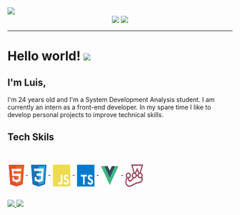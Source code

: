 <image src="https://s7.gifyu.com/images/github-gif.gif" />
  
  <div align="center">
  <a href="https://www.linkedin.com/in/luis-douglas-ab82b392/" target="_blank"><img src="https://img.shields.io/badge/-LinkedIn-%230077B5?style=for-the-badge&logo=linkedin&logoColor=white" target="_blank"></a> 
   <a href="https://t.me/Luis_DouglasR" target="_blank"><img src="https://img.shields.io/badge/Telegram-2CA5E0?style=for-the-badge&logo=telegram&logoColor=white" target="_blank"></a>
 </div>
 </center>
   <hr/>

#  Hello world!&nbsp;<img src="https://github.com/TheDudeThatCode/TheDudeThatCode/blob/master/Assets/Earth.gif" width="24px">

 
## I'm Luis,
I'm 24 years old and I'm a System Development Analysis student. I am currently an intern as a front-end developer. In my spare time I like to develop personal projects to improve technical skills.


##

## Tech Skils
</div>
  
  
  <div style="display: inline_block"><br>
   
   <img align="center" alt="HTML" height="50" width="40" src="https://raw.githubusercontent.com/devicons/devicon/master/icons/html5/html5-original.svg">- 
  <img align="center" alt="CSS" height="50" width="40" src="https://raw.githubusercontent.com/devicons/devicon/master/icons/css3/css3-original.svg">- 
  <img align="center" alt="Js" height="50" width="40" src="https://raw.githubusercontent.com/devicons/devicon/master/icons/javascript/javascript-plain.svg"> - 
  <img align="center" alt="Ts" height="50" width="40" src="https://raw.githubusercontent.com/devicons/devicon/master/icons/typescript/typescript-plain.svg"> -
  <img align="center" alt="React" height="50" width="40" src="https://raw.githubusercontent.com/devicons/devicon/2ae2a900d2f041da66e950e4d48052658d850630/icons/vuejs/vuejs-original.svg"> -
  <img align="center" alt="JEST" height="50" width="40" src="https://raw.githubusercontent.com/devicons/devicon/2ae2a900d2f041da66e950e4d48052658d850630/icons/jest/jest-plain.svg">

  
</div>

##

 <div>
  <a href="https://github.com/LuisDouglas963">
  <img height="180em" src="https://github-readme-stats.vercel.app/api?username=LuisDouglas963&show_icons=true&theme=tokyonight&include_all_commits=true&count_private=true"/>
   <img height="180em" src="https://github-readme-stats.vercel.app/api/top-langs/?username=LuisDouglas963&layout=compact&langs_count=7&theme=tokyonight"/>
  
   
</div>
  

  
  <div> 
    


 
 
</div>


 




